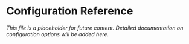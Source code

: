 # Configuration Reference

*This file is a placeholder for future content. Detailed documentation on configuration options will be added here.*
